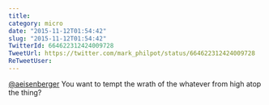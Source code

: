 ```yaml
---
title: 
category: micro
date: "2015-11-12T01:54:42"
slug: "2015-11-12T01:54:42"
TwitterId: 664622312424009728
TweetUrl: https://twitter.com/mark_philpot/status/664622312424009728
ReTweetUser: 
---
```


[@aeisenberger](https://twitter.com/aeisenberger) You want to tempt the wrath of the whatever from high atop the thing?